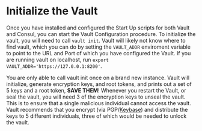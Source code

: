 # Initialize the Vault

Once you have installed and configured the Start Up scripts for both Vault and Consul, you can start the Vault Configuration procedure. To initialize the vault, you will need to call `vault init`. Vault will likely not know where to find vault, which you can do by setting the `VAULT_ADDR` enviroment variable to point to the URL and Port of which you have configured the Vault. If you are running vault on localhost, run `export VAULT_ADDR='https://127.0.0.1:8200'`.

You are only able to call vault init once on a brand new instance. Vault will initialize, generate encryption keys, and root tokens, and prints out a set of 5 keys and a root token, **SAVE THEM**! Whenever you restart the Vault, or seal the vault, you will need 3 of the encryption keys to unseal the vault. This is to ensure that a single malicious individual cannot access the vault. Vault recommends that you encrypt \(via PGP\/[Keybase](https://keybase.io/)\) and distribute the keys to 5 different individuals, three of which would be needed to unlock the vault.

